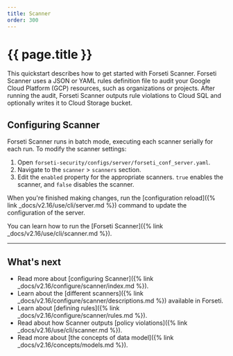 ```yaml
---
title: Scanner
order: 300
---
```


# {{ page.title }}

This quickstart describes how to get started with Forseti Scanner. Forseti
Scanner uses a JSON or YAML rules definition file to audit your Google Cloud
Platform (GCP) resources, such as organizations or projects. After running the
audit, Forseti Scanner outputs rule violations to Cloud SQL and optionally
writes it to Cloud Storage bucket.


## Configuring Scanner

Forseti Scanner runs in batch mode, executing each scanner serially
for each run. To modify the scanner settings:

1. Open `forseti-security/configs/server/forseti_conf_server.yaml`.
1. Navigate to the `scanner` > `scanners` section.
1. Edit the `enabled` property for the appropriate scanners.
   `true` enables the scanner, and `false` disables the scanner.

When you're finished making changes, run the
[configuration reload]({% link _docs/v2.16/use/cli/server.md %})
command to update the configuration of the server.

You can learn how to run the [Forseti Scanner]({% link _docs/v2.16/use/cli/scanner.md %}).

---

## What's next

* Read more about [configuring Scanner]({% link _docs/v2.16/configure/scanner/index.md %}).
* Learn about the [different scanners]({% link _docs/v2.16/configure/scanner/descriptions.md %}) available in Forseti.
* Learn about [defining rules]({% link _docs/v2.16/configure/scanner/rules.md %}).
* Read about how Scanner outputs [policy violations]({% link _docs/v2.16/use/cli/scanner.md %}).
* Read more about [the concepts of data model]({% link _docs/v2.16/concepts/models.md %}).

